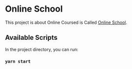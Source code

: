 # Online School

This project is about Online Coursed is Called [Online School](https://online-school-rizvi.netlify.app/).

## Available Scripts

In the project directory, you can run:

### `yarn start`

